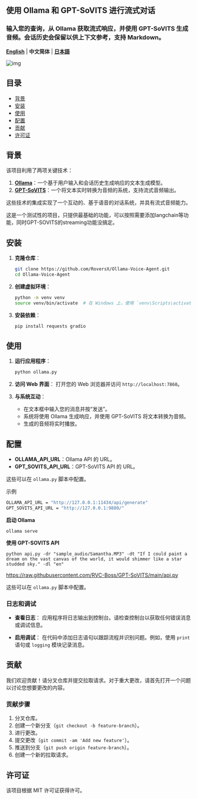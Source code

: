 ## 使用 Ollama 和 GPT-SoVITS 进行流式对话

### 输入您的查询，从 Ollama 获取流式响应，并使用 GPT-SoVITS 生成音频。会话历史会保留以供上下文参考，支持 Markdown。

[**English**](../../README.md) | **中文简体** | [**日本語**](../ja/README.md) 

![img](https://github.com/RoversX/Ollama-Voice-Agent/assets/85817538/f4f81bad-7a1d-443a-810f-31fe0fb19e00)

## 目录

- [背景](#背景)
- [安装](#安装)
- [使用](#使用)
- [配置](#配置)
- [贡献](#贡献)
- [许可证](#许可证)

## 背景

该项目利用了两项关键技术：
1. **[Ollama](https://github.com/ollama/ollama)**：一个基于用户输入和会话历史生成响应的文本生成模型。
2. **[GPT-SoVITS](https://github.com/RVC-Boss/GPT-SoVITS/)**：一个将文本实时转换为音频的系统，支持流式音频输出。

这些技术的集成实现了一个互动的、基于语音的对话系统，并具有流式音频能力。

这是一个测试性的项目，只提供最基础的功能，可以按照需要添加langchain等功能，同时GPT-SOVITS的streaming功能没搞定。

## 安装

1. **克隆仓库**：
   ```bash
   git clone https://github.com/RoversX/Ollama-Voice-Agent.git
   cd Ollama-Voice-Agent
   ```

2. **创建虚拟环境**：
   ```bash
   python -m venv venv
   source venv/bin/activate  # 在 Windows 上，使用 `venv\Scripts\activate`
   ```

3. **安装依赖**：
   ```bash
   pip install requests gradio
   ```
   
## 使用

1. **运行应用程序**：
   ```bash
   python ollama.py
   ```

2. **访问 Web 界面**：
   打开您的 Web 浏览器并访问 `http://localhost:7860`。

3. **与系统互动**：
   - 在文本框中输入您的消息并按“发送”。
   - 系统将使用 Ollama 生成响应，并使用 GPT-SoVITS 将文本转换为音频。
   - 生成的音频将实时播放。

## 配置

- **OLLAMA_API_URL**：Ollama API 的 URL。
- **GPT_SOVITS_API_URL**：GPT-SoVITS API 的 URL。

这些可以在 `ollama.py` 脚本中配置。

示例
```bash
OLLAMA_API_URL = "http://127.0.0.1:11434/api/generate"
GPT_SOVITS_API_URL = "http://127.0.0.1:9880/"
```

**启动 Ollama**

```shell
ollama serve
```

**使用 GPT-SOVITS API**

```shell
python api.py -dr "sample_audio/Samantha.MP3" -dt "If I could paint a dream on the vast canvas of the world, it would shimmer like a star studded sky." -dl "en"
```
https://raw.githubusercontent.com/RVC-Boss/GPT-SoVITS/main/api.py

这些可以在 `ollama.py` 脚本中配置。

### 日志和调试

- **查看日志**：
  应用程序将日志输出到控制台。请检查控制台以获取任何错误消息或调试信息。

- **启用调试**：
  在代码中添加日志语句以跟踪流程并识别问题。例如，使用 `print` 语句或 `logging` 模块记录消息。

## 贡献

我们欢迎贡献！请分叉仓库并提交拉取请求。对于重大更改，请首先打开一个问题以讨论您想要更改的内容。

### 贡献步骤

1. 分叉仓库。
2. 创建一个新分支（`git checkout -b feature-branch`）。
3. 进行更改。
4. 提交更改（`git commit -am 'Add new feature'`）。
5. 推送到分支（`git push origin feature-branch`）。
6. 创建一个新的拉取请求。

## 许可证

该项目根据 MIT 许可证获得许可。

